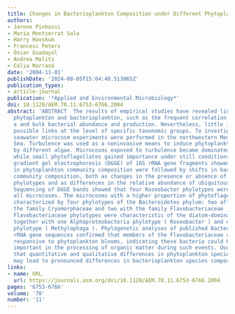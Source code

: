 ```yaml
---
title: Changes in Bacterioplankton Composition under Different Phytoplankton Regimens
authors:
- Jarone Pinhassi
- Maria Montserrat Sala
- Harry Havskum
- Francesc Peters
- Òscar Guadayol
- Andrea Malits
- Cèlia Marrasé
date: '2004-11-01'
publishDate: '2024-08-05T15:04:48.513065Z'
publication_types:
- article-journal
publication: '*Applied and Environmental Microbiology*'
doi: 10.1128/AEM.70.11.6753-6766.2004
abstract: 'ABSTRACT  The results of empirical studies have revealed links between
  phytoplankton and bacterioplankton, such as the frequent correlation between chlorophyll
  a and bulk bacterial abundance and production. Nevertheless, little is known about
  possible links at the level of specific taxonomic groups. To investigate this issue,
  seawater microcosm experiments were performed in the northwestern Mediterranean
  Sea. Turbulence was used as a noninvasive means to induce phytoplankton blooms dominated
  by different algae. Microcosms exposed to turbulence became dominated by diatoms,
  while small phytoflagellates gained importance under still conditions. Denaturing
  gradient gel electrophoresis (DGGE) of 16S rRNA gene fragments showed that changes
  in phytoplankton community composition were followed by shifts in bacterioplankton
  community composition, both as changes in the presence or absence of distinct bacterial
  phylotypes and as differences in the relative abundance of ubiquitous phylotypes.
  Sequencing of DGGE bands showed that four Roseobacter phylotypes were present in
  all microcosms. The microcosms with a higher proportion of phytoflagellates were
  characterized by four phylotypes of the Bacteroidetes phylum: two affiliated with
  the family Cryomorphaceae and two with the family Flavobacteriaceae . Two other
  Flavobacteriaceae phylotypes were characteristic of the diatom-dominated microcosms,
  together with one Alphaproteobacteria phylotype ( Roseobacter ) and one Gammaproteobacteria
  phylotype ( Methylophaga ). Phylogenetic analyses of published Bacteroidetes 16S
  rRNA gene sequences confirmed that members of the Flavobacteriaceae are remarkably
  responsive to phytoplankton blooms, indicating these bacteria could be particularly
  important in the processing of organic matter during such events. Our data suggest
  that quantitative and qualitative differences in phytoplankton species composition
  may lead to pronounced differences in bacterioplankton species composition.'
links:
- name: URL
  url: https://journals.asm.org/doi/10.1128/AEM.70.11.6753-6766.2004
pages: '6753-6766'
volume: '70'
number: '11'
---
```

